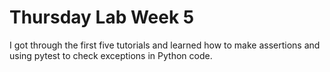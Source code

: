 # Thursday Lab Week 5

I got through the first five tutorials and learned how to make assertions and using pytest to check exceptions in Python code.
